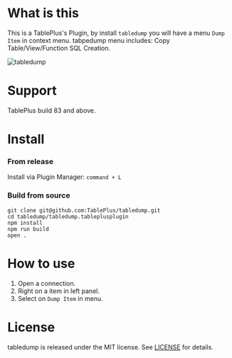 # What is this

This is a TablePlus's Plugin, by install `tabledump` you will have a menu `Dump Item` in context menu. tabpedump menu includes: Copy Table/View/Function SQL Creation.

![tabledump](https://github.com/TablePlus/tabledump/blob/master/images/screenshot.png "tabledump")

# Support

TablePlus build 83 and above.

# Install

### From release

Install via Plugin Manager: `command + L`

### Build from source

```
git clone git@github.com:TablePlus/tabledump.git
cd tabledump/tabledump.tableplusplugin
npm install
npm run build
open .
```

# How to use

1. Open a connection.
3. Right on a item in left panel.
4. Select on `Dump Item` in menu.

# License

tabledump is released under the MIT license. See [LICENSE](https://github.com/TablePlus/DummiesData/blob/master/LICENSE) for details.
